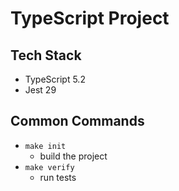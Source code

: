 # TypeScript Project

## Tech Stack
- TypeScript 5.2
- Jest 29

## Common Commands
- `make init`
    - build the project
- `make verify`
    - run tests